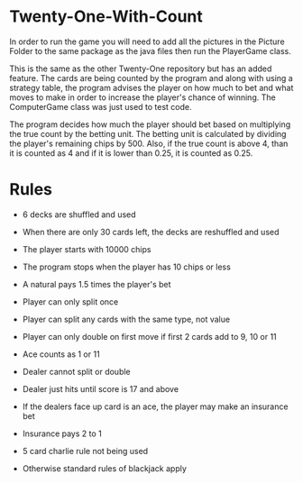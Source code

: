 # Twenty-One-With-Count

In order to run the game you will need to add all the pictures in the Picture Folder to the same package as the java files then run the PlayerGame class.

This is the same as the other Twenty-One repository but has an added feature. The cards are being counted by the program and along with using a strategy table, the program advises the player on how much to bet and what moves to make in order to increase the player's chance of winning.
The ComputerGame class was just used to test code.

The program decides how much the player should bet based on multiplying the true count by the betting unit. The betting unit is calculated by dividing the player's remaining chips by 500. Also, if the true count is above 4, than it is counted as 4 and if it is lower than 0.25, it is counted as 0.25.

# Rules

- 6 decks are shuffled and used
- When there are only 30 cards left, the decks are reshuffled and used    
- The player starts with 10000 chips 
- The program stops when the player has 10 chips or less

- A natural pays 1.5 times the player's bet
- Player can only split once
- Player can split any cards with the same type, not value

- Player can only double on first move if first 2 cards add to 9, 10 or 11
- Ace counts as 1 or 11

- Dealer cannot split or double
- Dealer just hits until score is 17 and above

- If the dealers face up card is an ace, the player may make an insurance bet
- Insurance pays 2 to 1

- 5 card charlie rule not being used

- Otherwise standard rules of blackjack apply

